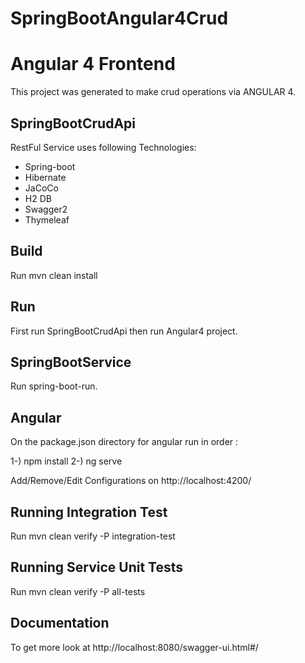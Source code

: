 # SpringBootAngular4Crud


# Angular 4 Frontend

This project was generated to make crud operations via ANGULAR 4.

## SpringBootCrudApi

RestFul Service uses following Technologies:

* Spring-boot
* Hibernate
* JaCoCo
* H2 DB
* Swagger2
* Thymeleaf

## Build

Run mvn clean install

## Run 

First run SpringBootCrudApi then run Angular4 project.

## SpringBootService

Run spring-boot-run.

## Angular
On the package.json directory for angular run in order :

1-) npm install
2-) ng serve

Add/Remove/Edit Configurations on http://localhost:4200/

## Running Integration Test

Run mvn clean verify -P integration-test 

## Running Service Unit Tests

Run mvn clean verify -P all-tests

## Documentation

To get more look at http://localhost:8080/swagger-ui.html#/
